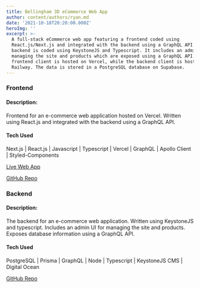 ```yaml
---
title: Bellingham 3D eCommerce Web App
author: content/authors/ryan.md
date: '2021-10-18T20:20:00.000Z'
heroImg: ''
excerpt: >-
  A full-stack eCommerce web app featuring a frontend coded using
  React.js/Next.js and integrated with the backend using a GraphQL API. The
  backend is coded using KeystoneJS and Typescript. It includes an admin UI for
  managing the site and products which are exposed using a GraphQL API. The
  frontend client is hosted on Vercel, while the backend client is hosted on
  Railway. The data is stored in a PostgreSQL database on Supabase.
---
```






### Frontend
#### Description:
Frontend for an e-commerce web application hosted on Vercel. Written using React.js and integrated with the backend using a GraphQL API.
#### Tech Used
Next.js | React.js | Javascript | Typescript | Vercel | GraphQL | Apollo Client | Styled-Components

[Live Web App](https://bellingham3d.com/)

[GitHub Repo](https://github.com/ryan3738/bellingham3d-frontend)

### Backend
#### Description:
The backend for an e-commerce web application. Written using KeystoneJS and typescript. Includes an admin UI for managing the site and products. Exposes database information using a GraphQL API.
#### Tech Used
PostgreSQL | Prisma | GraphQL | Node | Typescript | KeystoneJS CMS | Digital Ocean

[GitHub Repo](https://github.com/ryan3738/bellingham3d-backend)
